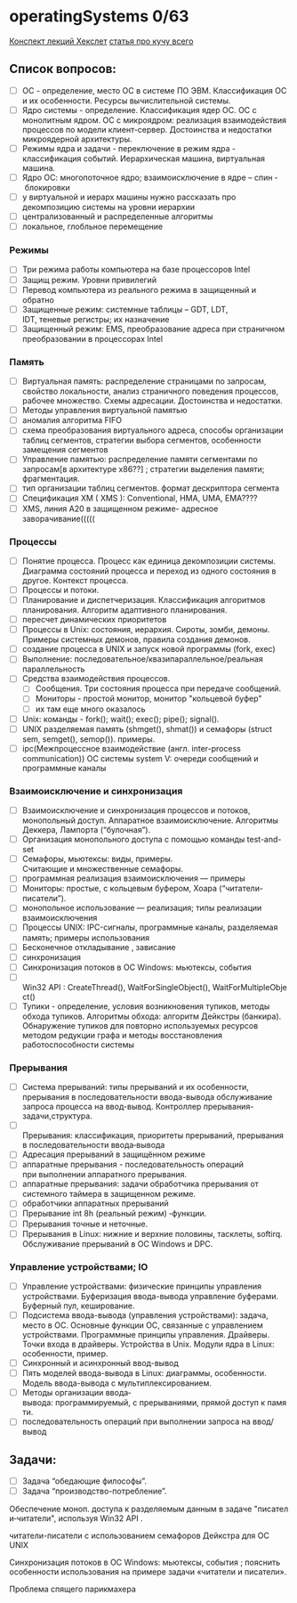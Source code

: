 # operatingSystems 0/63

[Конспект лекций Хекслет](https://www.notion.so/f2e1f0c4250d448199e878bd6d996d67?v=bc4507d478fa4b278fe16a64ccfdd784)
[статья про кучу всего](https://proglib.io/p/how-os-work)

## Список вопросов:

- [ ]  ОС - определение, место ОС в системе ПО ЭВМ. Классификация ОС и их особенности. Ресурсы вычислительной системы.
- [ ]  Ядро системы - определение. Классификация ядер ОС. ОС с монолитным ядром. ОС с микроядром: реализация взаимодействия процессов по модели клиент-сервер. Достоинства и недостатки микроядерной архитектуры.
- [ ]  Режимы ядра и задачи - переключение в режим ядра - классификация событий. Иерархическая машина, виртуальная машина.
- [ ]  Ядро ОС: многопоточное ядро; взаимоисключение в ядре – спин ‐ блокировки
- [ ]  у виртуальной и иерарх машины нужно рассказать про декомпозицию системы на уровни иерархии
- [ ]  централизованный и распределенные алгоритмы
- [ ]  локальное, глобльное перемещение

### Режимы

- [ ]  Три режима работы компьютера на базе процессоров Intel
- [ ]  Защищ режим. Уровни привилегий
- [ ]  Перевод компьютера из реального режима в защищенный и обратно
- [ ]  Защищенные режим: системные таблицы – GDT, LDT, IDT, теневые регистры; их назначение
- [ ]  Защищенный режим: EMS, преобразование адреса при страничном преобразовании в процессорах Intel

### Память

- [ ]  Виртуальная память: распределение страницами по запросам, свойство локальности, анализ страничного поведения процессов, рабочее множество. Схемы адресации. Достоинства и недостатки.
- [ ]  Методы управления виртуальной памятью
- [ ]  аномалия алгоритма FIFO
- [ ]  схема преобразования виртуального адреса, способы организации таблиц сегментов, стратегии выбора сегментов, особенности замещения сегментов
- [ ]  Управление памятью: распределение памяти сегментами по запросам[в архитектуре х86??] ; стратегии выделения памяти; фрагментация.
- [ ]  тип организации таблиц сегментов. формат дескриптора сегмента
- [ ]  Спецификация XM ( XMS ): Conventional, HMA, UMA, EMA????
- [ ]  XMS, линия A20 в защищенном режиме- адресное заворачивание(((((

### Процессы

- [ ]  Понятие процесса. Процесс как единица декомпозиции системы. Диаграмма состояний процесса и переход из одного состояния в другое. Контекст процесса.
- [ ]  Процессы и потоки.
- [ ]  Планирование и диспетчеризация. Классификация алгоритмов планирования. Алгоритм адаптивного планирования.
- [ ]  пересчет динамических приоритетов
- [ ]  Процессы в Unix: состояния, иерархия. Сироты, зомби, демоны. Примеры системных демонов, правила создания демонов.
- [ ]  создание процесса в UNIX и запуск новой программы (fork, exec)
- [ ]  Выполнение: последовательное/квазипараллельное/реальная параллельность
- [ ]  Средства взаимодействия процессов.
    - [ ]  Сообщения. Три состояния процесса при передаче сообщений.
    - [ ]  Мониторы - простой монитор, монитор "кольцевой буфер"
    - [ ]  их там еще много оказалось
- [ ]  Unix: команды - fork(); wait(); exec(); pipe(); signal().
- [ ]  UNIX разделяемая память (shmget(), shmat()) и семафоры (struct sem, semget(), semop()). примеры.
- [ ]  ipc(Межпроцессное взаимодействие (англ. inter-process communication)) ОС системы system V: очереди сообщений и программные каналы

### Взаимоисключение и синхронизация

- [ ]  Взаимоисключение и синхронизация процессов и потоков, монопольный доступ. Аппаратное взаимоисключение. Алгоритмы Деккера, Лампорта (“булочная”).
- [ ]  Организация монопольного доступа с помощью команды test-and-set
- [ ]  Семафоры, мьютексы: виды, примеры. Считающие и множественные семафоры.
- [ ]  программная реализация взаимоисключения — примеры
- [ ]  Мониторы: простые, с кольцевым буфером, Хоара (“читатели-писатели”).
- [ ]  монопольное использование — реализация; типы реализации взаимоисключения
- [ ]  Процессы UNIX: IPC-сигналы, программные каналы, разделяемая память; примеры использования
- [ ]  Бесконечное откладывание , зависание
- [ ]  синхронизация
- [ ]  Синхронизация потоков в ОС Windows: мьютексы, события
- [ ]  Win32 API : CreateThread(), WaitForSingleObject(), WaitForMultipleObject()
- [ ]  Тупики - определение, условия возникновения тупиков, методы обхода тупиков. Алгоритмы обхода: алгоритм Дейкстры (банкира). Обнаружение тупиков для повторно используемых ресурсов методом редукции графа и методы восстановления работоспособности системы

### Прерывания

- [ ]  Система прерываний: типы прерываний и их особенности, прерывания в последовательности ввода-вывода обслуживание запроса процесса на ввод-вывод. Контроллер прерывания-задачи,структура.
- [ ]  Прерывания: классификация, приоритеты прерываний, прерывания в последовательности ввода‐вывода
- [ ]  Адресация прерываний в защищённом режиме
- [ ]  аппаратные прерывания - последовательность операций при выполнении аппаратного прерывания.
- [ ]  аппаратные прерывания: задачи обработчика прерывания от системного таймера в защищенном режиме.
- [ ]  обработчики аппаратных прерываний
- [ ]  Прерывание int 8h (реальный режим) ‐функции.
- [ ]  Прерывания точные и неточные.
- [ ]  Прерывания в Linux: нижние и верхние половины, тасклеты, softirq. Обслуживание прерываний в ОС Windows и DPC.

### Управление устройствами; IO

- [ ]  Управление устройствами: физические принципы управления устройствами. Буферизация ввода-вывода управление буферами. Буферный пул, кеширование.
- [ ]  Подсистема ввода-вывода (управления устройствами): задача, место в ОС. Основные функции ОС, связанные с управлением устройствами. Программные принципы управления. Драйверы. Точки входа в драйверы. Устройства в Unix. Модули ядра в Linux: особенности, пример.
- [ ]  Синхронный и асинхронный ввод-вывод
- [ ]  Пять моделей ввода-вывода в Linux: диаграммы, особенности. Модель ввода-вывода с мультиплексированием.
- [ ]  Методы организации ввода‐вывода: программируемый, с прерываниями, прямой доступ к памяти.
- [ ]  последовательность операций при выполнении запроса на ввод/вывод

## Задачи:

- [ ]  Задача “обедающие философы”.
- [ ]  Задача “производство-потребление”.

Обеспечение моноп. доступа к разделяемым данным в задаче "писатели‐читатели", используя Win32 API .

читатели-писатели с использованием семафоров Дейкстра для ОС UNIX

Синхронизация потоков в ОС Windows: мьютексы, события ; пояснить особенности использования на примере задачи «читатели и писатели».

Проблема спящего парикмахера
